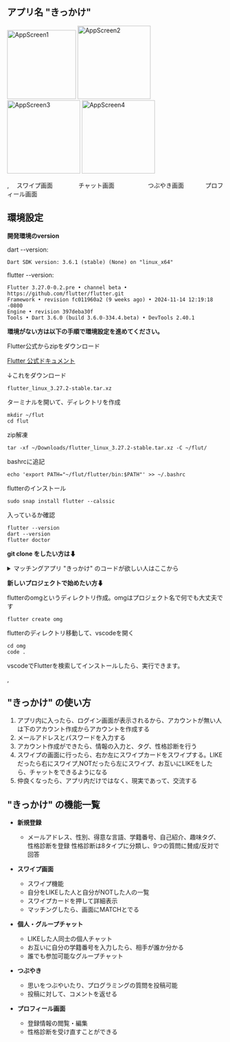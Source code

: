 ## アプリ名 "きっかけ"
<img src="https://github.com/user-attachments/assets/b8cae4ab-2a28-4fa3-98b3-711de7b1d434" alt="AppScreen1" width="160px">
<img src="https://github.com/user-attachments/assets/c59bffda-8b1d-4dec-add1-9e9737187334" alt="AppScreen2" width="170px">
<img src="https://github.com/user-attachments/assets/461516e0-33a1-4e00-951c-8b17398ef2c5" alt="AppScreen3" width="170px">
<img src="https://github.com/user-attachments/assets/a907c1b2-6fd1-4a52-84ee-0c8694c0772b" alt="AppScreen4" width="170px">

,　 スワイプ画面 　　　　チャット画面 　　　　　   つぶやき画面 　　　   プロフィール画面

## 環境設定
**開発環境のversion**

dart  --version:
```
Dart SDK version: 3.6.1 (stable) (None) on "linux_x64"
```
flutter --version:
```
Flutter 3.27.0-0.2.pre • channel beta • https://github.com/flutter/flutter.git
Framework • revision fc011960a2 (9 weeks ago) • 2024-11-14 12:19:18 -0800
Engine • revision 397deba30f
Tools • Dart 3.6.0 (build 3.6.0-334.4.beta) • DevTools 2.40.1
```


**環境がない方は以下の手順で環境設定を進めてください。**

Flutter公式からzipをダウンロード

[Flutter 公式ドキュメント](https://docs.flutter.dev/get-started/install/linux/web#144-tab-panel)

↓これをダウンロード
```
flutter_linux_3.27.2-stable.tar.xz
```
ターミナルを開いて、ディレクトリを作成
```
mkdir ~/flut
cd flut
 ```
zip解凍
```
tar -xf ~/Downloads/flutter_linux_3.27.2-stable.tar.xz -C ~/flut/
```
bashrcに追記
```
echo 'export PATH="~/flut/flutter/bin:$PATH"' >> ~/.bashrc
```
flutterのインストール
```
sudo snap install flutter --calssic
```
入っているか確認
```
flutter --version
dart --version
flutter doctor
```

**git clone をしたい方は⬇**
<details><summary>マッチングアプリ "きっかけ" のコードが欲しい人はここから</summary>
 
```
git clone https://github.com/itc-s22004/GraduationFlutter.git
```
**webでの開発をしたい人**は、<u>プロジェクト名/lib/</u>の中で開発をしてください。

開発中に追加でパッケージを追加したい場合は、<u>プロジェクト名/pubspec.yamlのdependencies</u>に追加パッケージとversionを追加すると使えます。

環境設定したあとに、このリポジトリをクローンした場合は、以下のファイルの**FirebaseOptions**に自分のfireStoreのプロジェクトのキーを入れて。

```
プロジェクト名/lib/firebase_options.dart
```

**プロジェクトのキーのとり方**

プロジェクト作って、プロジェクトの設定の下マイアプリでwebを選択して、書かれているコードをコピーして、FirebaseOptionsの中にペーストする


git clone した方は、これより下を行わなくても大丈夫です。

-------------------------------------------------------------------------------

</details>

**新しいプロジェクトで始めたい方⬇**

flutterのomgというディレクトリ作成。omgはプロジェクト名で何でも大丈夫です
```
flutter create omg
```
flutterのディレクトリ移動して、vscodeを開く
```
cd omg
code .
```
vscodeでFlutterを検索してインストールしたら、実行できます。

,


## "きっかけ" の使い方
1. アプリ内に入ったら、ログイン画面が表示されるから、アカウントが無い人は下のアカウント作成からアカウントを作成する
2. メールアドレスとパスワードを入力する
3. アカウント作成ができたら、情報の入力と、タグ、性格診断を行う
4. スワイプの画面に行ったら、右か左にスワイプカードをスワイプする。LIKEだったら右にスワイプ,NOTだったら左にスワイプ、お互いにLIKEをしたら、チャットをできるようになる
5. 仲良くなったら、アプリ内だけではなく、現実であって、交流する

## "きっかけ" の機能一覧

- **新規登録**
    - メールアドレス、性別、得意な言語、学籍番号、自己紹介、趣味タグ、性格診断を登録
      性格診断は8タイプに分類し、9つの質問に賛成/反対で回答

- **スワイプ画面**
    - スワイプ機能
    - 自分をLIKEした人と自分がNOTした人の一覧
    - スワイプカードを押して詳細表示
    - マッチングしたら、画面にMATCHとでる

- **個人・グループチャット**
    - LIKEした人同士の個人チャット
    - お互いに自分の学籍番号を入力したら、相手が誰か分かる
    - 誰でも参加可能なグループチャット

- **つぶやき**
    - 思いをつぶやいたり、プログラミングの質問を投稿可能
    - 投稿に対して、コメントを返せる

- **プロフィール画面**
    - 登録情報の閲覧・編集
    - 性格診断を受け直すことができる
 
 
